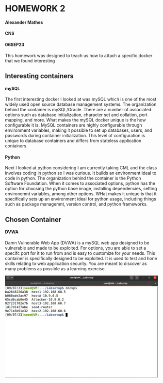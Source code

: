 # HOMEWORK 2
#### Alexander Mathes
#### CNS
#### 06SEP23

This homework was designed to teach us how to attach a specific docker that we found interesting

## Interesting containers
#### mySQL
The first interesting docker I looked at was mySQL which is one of the most widely used open source database management systems.
The organization behind the container is mySQL/Oracle.  There are a number of associated options such as database initialization, 
character set and collation, port mapping, and more.  What makes the mySQL docker unique is the how configurable it is. MySQL 
containers are highly configurable through environment variables, making it possible to set up databases, users, and passwords 
during container initialization. This level of configuration is unique to database containers and differs from stateless application containers.

#### Python
Next I looked at python considering I am currently taking CML and the class involves coding in python so I was curious.  It builds an environment
ideal to code in python.  The organization behind the container is the Python Software Foundation.  When it comes to associated options, python has
the option for choosing the python base image, installing dependencies, setting environemnt variables, among other options.  WHat makes it unique is
that it specifically sets up an environment ideal for python usage, including things such as package managemnt, version control, and python frameworks.

## Chosen Container
#### DVWA
Damn Vulnerable Web App (DVWA) is a mySQL web app designed to be vulnerable and made to be exploited.  For options, you are able to set a specifc port for
it to run from and is easy to customize for your needs.  This container is specifically designed to be exploited.  It is used to test and hone skills relating to web application security. You are meant to discover as many problems as possible as a learning exercise.

![Display of hosts](dockps.jpg) 
